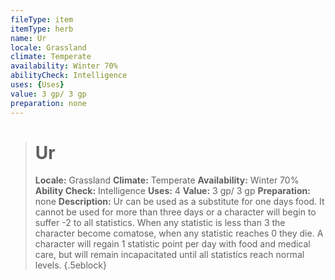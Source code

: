 ```yaml
---
fileType: item
itemType: herb
name: Ur
locale: Grassland
climate: Temperate
availability: Winter 70%
abilityCheck: Intelligence
uses: {Uses}
value: 3 gp/ 3 gp
preparation: none
---
```

>#  Ur
>
> **Locale:** Grassland
> **Climate:** Temperate
> **Availability:** Winter 70%
> **Ability Check:** Intelligence
> **Uses:** 4
> **Value:** 3 gp/ 3 gp
> **Preparation:** none
> **Description:** Ur can be used as a substitute for one days food. It cannot be used for more than three days or a character will begin to suffer -2 to all statistics. When any statistic is less than 3 the character become comatose, when any statistic reaches 0 they die. A character will regain 1 statistic point per day with food and medical care, but will remain incapacitated until all statistics reach normal levels.
{.5eblock}

